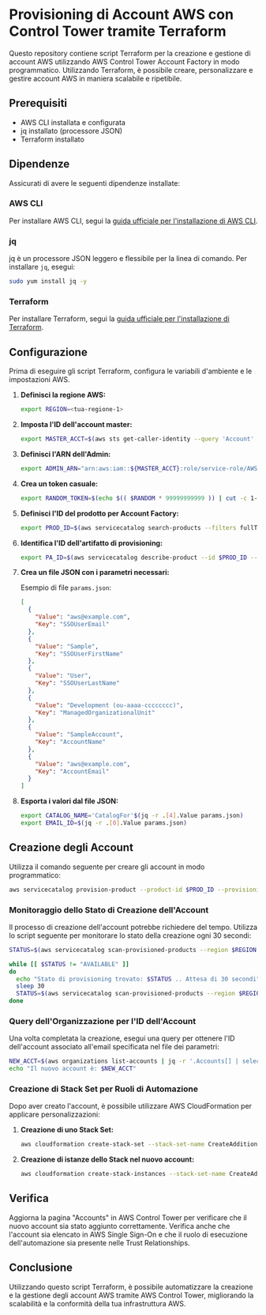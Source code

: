 # Provisioning di Account AWS con Control Tower tramite Terraform

Questo repository contiene script Terraform per la creazione e gestione di account AWS utilizzando AWS Control Tower Account Factory in modo programmatico. Utilizzando Terraform, è possibile creare, personalizzare e gestire account AWS in maniera scalabile e ripetibile.

## Prerequisiti

- AWS CLI installata e configurata
- jq installato (processore JSON)
- Terraform installato

## Dipendenze

Assicurati di avere le seguenti dipendenze installate:

### AWS CLI

Per installare AWS CLI, segui la [guida ufficiale per l'installazione di AWS CLI](https://docs.aws.amazon.com/cli/latest/userguide/install-cliv2.html).

### jq

jq è un processore JSON leggero e flessibile per la linea di comando. Per installare `jq`, esegui:

```sh
sudo yum install jq -y
```

### Terraform

Per installare Terraform, segui la [guida ufficiale per l'installazione di Terraform](https://learn.hashicorp.com/tutorials/terraform/install-cli).

## Configurazione

Prima di eseguire gli script Terraform, configura le variabili d'ambiente e le impostazioni AWS.

1. **Definisci la regione AWS:**

    ```sh
    export REGION=<tua-regione-1>
    ```

2. **Imposta l'ID dell'account master:**

    ```sh
    export MASTER_ACCT=$(aws sts get-caller-identity --query 'Account' --output text)
    ```

3. **Definisci l'ARN dell'Admin:**

    ```sh
    export ADMIN_ARN="arn:aws:iam::${MASTER_ACCT}:role/service-role/AWSControlTowerStackSetRole"
    ```

4. **Crea un token casuale:**

    ```sh
    export RANDOM_TOKEN=$(echo $(( $RANDOM * 99999999999 )) | cut -c 1-13)
    ```

5. **Definisci l'ID del prodotto per Account Factory:**

    ```sh
    export PROD_ID=$(aws servicecatalog search-products --filters fullTextSearch='AWS Control Tower Account Factory' --region $REGION --query "ProductViewSummaries[*].ProductId" --output text)
    ```

6. **Identifica l'ID dell'artifatto di provisioning:**

    ```sh
    export PA_ID=$(aws servicecatalog describe-product --id $PROD_ID --region $REGION --query "ProvisioningArtifacts[-1].Id" --output text)
    ```

7. **Crea un file JSON con i parametri necessari:**

    Esempio di file `params.json`:

    ```json
    [
      {
        "Value": "aws@example.com",
        "Key": "SSOUserEmail"
      },
      {
        "Value": "Sample",
        "Key": "SSOUserFirstName"
      },
      {
        "Value": "User",
        "Key": "SSOUserLastName"
      },
      {
        "Value": "Development (ou-aaaa-cccccccc)",
        "Key": "ManagedOrganizationalUnit"
      },
      {
        "Value": "SampleAccount",
        "Key": "AccountName"
      },
      {
        "Value": "aws@example.com",
        "Key": "AccountEmail"
      }
    ]
    ```

8. **Esporta i valori dal file JSON:**

    ```sh
    export CATALOG_NAME='CatalogFor'$(jq -r .[4].Value params.json)
    export EMAIL_ID=$(jq -r .[0].Value params.json)
    ```

## Creazione degli Account

Utilizza il comando seguente per creare gli account in modo programmatico:

```sh
aws servicecatalog provision-product --product-id $PROD_ID --provisioning-artifact-id $PA_ID --provision-token $RANDOM_TOKEN --provisioned-product-name $CATALOG_NAME --provisioning-parameters file://params.json
```

### Monitoraggio dello Stato di Creazione dell'Account

Il processo di creazione dell'account potrebbe richiedere del tempo. Utilizza lo script seguente per monitorare lo stato della creazione ogni 30 secondi:

```sh
STATUS=$(aws servicecatalog scan-provisioned-products --region $REGION | jq -r '.ProvisionedProducts[] | select(.Name == env.CATALOG_NAME).Status')

while [[ $STATUS != "AVAILABLE" ]]
do
  echo "Stato di provisioning trovato: $STATUS .. Attesa di 30 secondi"
  sleep 30
  STATUS=$(aws servicecatalog scan-provisioned-products --region $REGION | jq -r '.ProvisionedProducts[] | select(.Name == env.CATALOG_NAME).Status')
done
```

### Query dell'Organizzazione per l'ID dell'Account

Una volta completata la creazione, esegui una query per ottenere l'ID dell'account associato all'email specificata nel file dei parametri:

```sh
NEW_ACCT=$(aws organizations list-accounts | jq -r '.Accounts[] | select(.Email == env.EMAIL_ID).Id')
echo "Il nuovo account è: $NEW_ACCT"
```

### Creazione di Stack Set per Ruoli di Automazione

Dopo aver creato l'account, è possibile utilizzare AWS CloudFormation per applicare personalizzazioni:

1. **Creazione di uno Stack Set:**

    ```sh
    aws cloudformation create-stack-set --stack-set-name CreateAdditionalRoles --parameters "[{\"ParameterKey\":\"AdminAccountId\",\"ParameterValue\":\"$MASTER_ACCT\"},{\"ParameterKey\":\"AdminRoleName\",\"ParameterValue\":\"SampleAdminRole\"},{\"ParameterKey\":\"ExecutionRoleName\",\"ParameterValue\":\"SampleExecutionRole\"},{\"ParameterKey\":\"sessionDurationInSecs\",\"ParameterValue\":\"14400\"}]" --template-url "https://automation-roles.s3.us-east-2.amazonaws.com/automation-exec-role.yaml" --administration-role-arn $ADMIN_ARN --execution-role-name AWSControlTowerExecution --capabilities CAPABILITY_IAM CAPABILITY_NAMED_IAM CAPABILITY_AUTO_EXPAND
    ```

2. **Creazione di istanze dello Stack nel nuovo account:**

    ```sh
    aws cloudformation create-stack-instances --stack-set-name CreateAdditionalRoles --regions $REGION --accounts $NEW_ACCT --operation-preferences FailureToleranceCount=0,MaxConcurrentCount=3
    ```

## Verifica

Aggiorna la pagina "Accounts" in AWS Control Tower per verificare che il nuovo account sia stato aggiunto correttamente. Verifica anche che l'account sia elencato in AWS Single Sign-On e che il ruolo di esecuzione dell'automazione sia presente nelle Trust Relationships.

## Conclusione

Utilizzando questo script Terraform, è possibile automatizzare la creazione e la gestione degli account AWS tramite AWS Control Tower, migliorando la scalabilità e la conformità della tua infrastruttura AWS.
